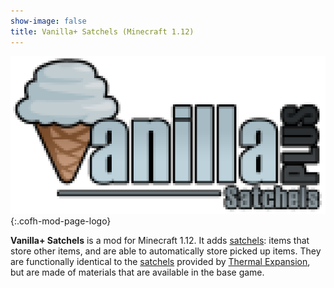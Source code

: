 ```yaml
---
show-image: false
title: Vanilla+ Satchels (Minecraft 1.12)
---
```


![Vanilla+ Satchels logo](/assets/images/logos/1.12/vanilla-satchels.png){:.cofh-mod-page-logo}


**Vanilla+ Satchels** is a mod for Minecraft 1.12. It adds [satchels](satchel/):
items that store other items, and are able to automatically store picked up
items. They are functionally identical to the
[satchels](../thermal-expansion/satchel/) provided by [Thermal
Expansion](../thermal-expansion/), but are made of materials that are available
in the base game.
